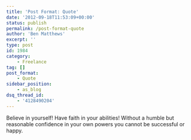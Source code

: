 ```yaml
---
title: 'Post Format: Quote'
date: '2012-09-18T11:53:09+00:00'
status: publish
permalink: /post-format-quote
author: 'Ben Matthews'
excerpt: ''
type: post
id: 1984
category:
    - Freelance
tag: []
post_format:
    - Quote
sidebar_position:
    - as_blog
dsq_thread_id:
    - '4128490204'
---
```

Believe in yourself! Have faith in your abilities! Without a humble but reasonable confidence in your own powers you cannot be successful or happy.